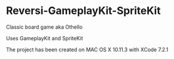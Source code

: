 # Reversi-GameplayKit-SpriteKit
Classic board game aka Othello

Uses GameplayKit and SpriteKit

The project has been created on MAC OS X 10.11.3 with XCode 7.2.1
